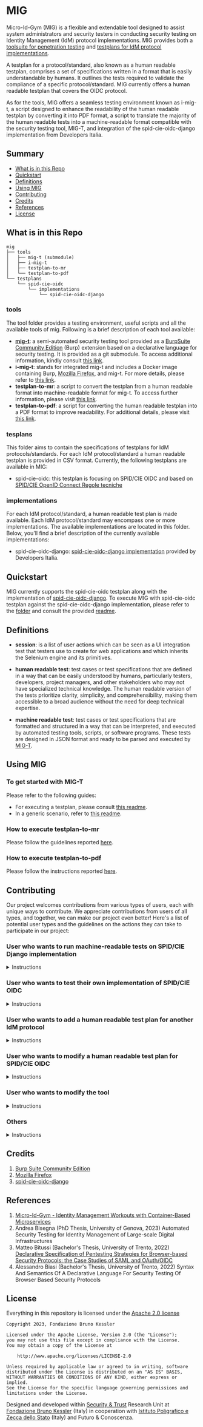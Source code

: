 # MIG

Micro-Id-Gym (MIG) is a flexible and extendable tool designed to assist system administrators and security testers in conducting
security testing on Identity Management (IdM) protocol implementations. MIG provides both a [toolsuite for penetration testing](tools/) and [testplans for IdM protocol implementations](testplans/).

A testplan for a protocol/standard, also known as a human readable testplan, comprises a set of specifications written in a format that is easily understandable by humans. It outlines the tests required to validate the compliance of a specific protocol/standard. MIG currently offers a human readable testplan that covers the OIDC protocol.

As for the tools, MIG offers a seamless testing environment known as i-mig-t, a script designed to enhance the readability of the human readable testplan by converting it into PDF format, a script to translate the majority of the human readable tests into a machine-readable format compatible with the security testing tool, MIG-T, and integration of the spid-cie-oidc-django implementation from Developers Italia.

## Summary

* [What is in this Repo](#what-is-in-this-repo)
* [Quickstart](#quickstart)
* [Definitions](#definitions)
* [Using MIG](#using-mig)
* [Contributing](#contributing)
* [Credits](#credits)
* [References](#references)
* [License](#license)

## What is in this Repo

```
mig
├── tools
│   ├── mig-t (submodule)
│   ├── i-mig-t
│   ├── testplan-to-mr
│   └── testplan-to-pdf
└── testplans
    └── spid-cie-oidc
        └── implementations
            └── spid-cie-oidc-django
```

### tools

The tool folder provides a testing environment, useful scripts and all the available tools of mig. Following is a brief description of each tool available:

* [__mig-t__](https://github.com/stfbk/mig-t): a semi-automated security testing tool provided as a [BurpSuite Community Edition](https://portswigger.net/burp/communitydownload) (Burp) extension based on a declarative language for security testing. It is provided as a git submodule. To access additional information, kindly consult [this link](https://github.com/stfbk/mig-t/blob/main/README.md).
* __i-mig-t__: stands for integrated mig-t and includes a Docker image containing Burp, [Mozilla Firefox](https://www.mozilla.org/en-US/firefox/), and mig-t. For more details, please refer to [this link](tools/i-mig-t/readme.md).
* __testplan-to-mr__: a script to convert the testplan from a human readable format into machine-readable format for mig-t. To access further information, please visit [this link](tools/testplan-to-mr/readme.md).
* __testplan-to-pdf__: a script for converting the human readable testplan into a PDF format to improve readability. For additional details, please visit [this link](tools/testplan-to-pdf/readme.md).

### tesplans

This folder aims to contain the specifications of testplans for IdM protocols/standards. For each IdM protocol/standard a human readable testplan is provided in CSV format. Currently, the following testplans are available in MIG:

* spid-cie-oidc: this testplan is focusing on SPID/CIE OIDC and based on [SPID/CIE OpenID Connect Regole tecniche](https://docs.italia.it/italia/spid/spid-cie-oidc-docs/it/versione-corrente/index.html)

### implementations

For each IdM protocol/standard, a human readable test plan is made available. Each IdM protocol/standard may encompass one or more implementations. The available implementations are located in this folder. Below, you'll find a brief description of the currently available implementations:

* spid-cie-oidc-django: [spid-cie-oidc-django implementation](https://github.com/italia/spid-cie-oidc-django) provided by Developers Italia.

## Quickstart

MIG currently supports the spid-cie-oidc testplan along with the implementation of [spid-cie-oidc-django](https://github.com/italia/spid-cie-oidc-django). To execute MIG with spid-cie-oidc testplan against the spid-cie-oidc-django implementation, please refer to the [folder](testplans/spid-cie-oidc/implementations/spid-cie-oidc-django/) and consult the provided [readme](testplans/spid-cie-oidc/implementations/spid-cie-oidc-django/README.md).

## Definitions

* __session__: is a list of user actions which can be seen as a UI integration test that testers use to create for web applications and which inherits the Selenium engine and its primitives. 

* __human readable test__: test cases or test specifications that are defined in a way that can be easily understood by humans, particularly testers, developers, project managers, and other stakeholders who may not have specialized technical knowledge. The human readable version of the tests prioritize clarity, simplicity, and comprehensibility, making them accessible to a broad audience without the need for deep technical expertise.

* __machine readable test__: test cases or test specifications that are formatted and structured in a way that can be interpreted, and executed by automated testing tools, scripts, or software programs. These tests are designed in JSON format and ready to be parsed and executed by [MIG-T](tools/mig-t).

## Using MIG


### To get started with MIG-T

Please refer to the following guides:

* For executing a testplan, please consult [this readme](tools/i-mig-t/readme.md#using-mig-t).
* In a generic scenario, refer to [this readme](https://github.com/stfbk/mig-t/blob/main/README.md).

### How to execute testplan-to-mr

Please follow the guidelines reported [here](/tools/testplan-to-mr/readme.md).

### How to execute testplan-to-pdf

Please follow the instructions reported [here](/tools/testplan-to-pdf/readme.md).


## Contributing

Our project welcomes contributions from various types of users, each with unique ways to contribute. We appreciate contributions from users of all types, and together, we can make our project even better! Here's a list of potential user types and the guidelines on the actions they can take to participate in our project:

### User who wants to run machine-readable tests on SPID/CIE Django implementation

<details>
<summary>Instructions</summary>

- To get started, follow the instructions to run `i-mig-t`.
- In `\testplans\spid-cie-oidc\implementations\spid-cie-oidc-django\input\mig-t\tests`, you can find a list of all available and supported machine-readable tests.
- In `\testplans\spid-cie-oidc\implementations\spid-cie-oidc-django\input\mig-t\sessions`, you can find related sessions.

</details>

### User who wants to test their own implementation of SPID/CIE OIDC

<details>
<summary>Instructions</summary>

A guide on how to add your RP to the testing environment can be found [here](testplans/spid-cie-oidc/README.md#adding-support-for-your-relying-party)

</details>

### User who wants to add a human readable test plan for another IdM protocol

<details>
<summary>Instructions</summary>

- To contribute a test plan for a different IdM protocol, please adhere to the repository's structure within the `testplan` folder.
- Create a `readme.md` file containing information about the test plan you wish to add.
- The added test plan file should have a `.csv` extension and include all the columns specified in the `\testplans\spid-cie-oidc\Testplan - SPID CIE OIDC v2.0.csv` file.

</details>

### User who wants to modify a human readable test plan for SPID/CIE OIDC

<details>
<summary>Instructions</summary>

- To propose changes or enhancements to the existing SPID/CIE OIDC test plan located in `\testplans\spid-cie-oidc\`, kindly initiate discussions by creating issues directly within the repository or submitting a pull request.

</details>

### User who wants to modify the tool

<details>
<summary>Instructions</summary>
    
- To facilitate improvements or modifications to MIG, consider the following options:
  - Initiate discussions by opening issues to propose new features or report any identified bugs.
  - Actively participate in improving the source code by submitting a pull request.
- To contribute to `mig-t`, please consult its dedicated [repository](https://github.com/stfbk/mig-t).

</details>

### Others

<details>
<summary>Instructions</summary>
    
- For contributions falling into a category not mentioned above, feel free to reach out to us at a.bisegna@fbk.eu through our communication channels. We welcome all forms of contribution and collaboration.

</details>


## Credits

1. [Burp Suite Community Edition](https://portswigger.net/burp/communitydownload)
2. [Mozilla Firefox](https://www.mozilla.org/en-US/firefox/new/)
3. [spid-cie-oidc-django](https://github.com/italia/spid-cie-oidc-django)

## References

1. [Micro-Id-Gym - Identity Management Workouts with Container-Based Microservices](https://st.fbk.eu/tools/Micro-Id-Gym.html)
1. Andrea Bisegna (PhD Thesis, University of Genova, 2023) Automated Security Testing for Identity Management of Large-scale Digital Infrastructures
1. Matteo Bitussi (Bachelor's Thesis, University of Trento, 2022) [Declarative Specification of Pentesting Strategies for Browser-based Security Protocols: the Case Studies of SAML and OAuth/OIDC](https://github.com/mattebit/thesis/blob/main/Bitussi_Matteo_Informatica_21.pdf)
1. Alessandro Biasi (Bachelor's Thesis, University of Trento, 2022) Syntax And Semantics Of A Declarative Language For Security Testing Of Browser Based Security Protocols

## License

Everything in this repository is licensed under the [Apache 2.0 license](LICENSE)

```
Copyright 2023, Fondazione Bruno Kessler

Licensed under the Apache License, Version 2.0 (the "License");
you may not use this file except in compliance with the License.
You may obtain a copy of the License at

    http://www.apache.org/licenses/LICENSE-2.0

Unless required by applicable law or agreed to in writing, software
distributed under the License is distributed on an "AS IS" BASIS,
WITHOUT WARRANTIES OR CONDITIONS OF ANY KIND, either express or implied.
See the License for the specific language governing permissions and
limitations under the License.
```

Designed and developed within [Security & Trust](https://st.fbk.eu/) Research Unit at [Fondazione Bruno Kessler](https://www.fbk.eu/en/) (Italy) in cooperation with [Istituto Poligrafico e Zecca dello Stato](https://www.ipzs.it/) (Italy) and Futuro & Conoscenza.
